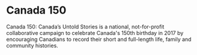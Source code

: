 # Canada 150

Canada 150: Canada’s Untold Stories is a national, not-for-profit collaborative campaign to celebrate Canada's 150th birthday in 2017 by encouraging Canadians to record their short and full-length life, family and community histories.